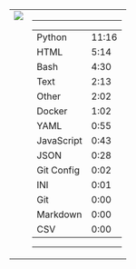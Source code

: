 
<table><tr>
<td valign="top">
  <img src="https://wakatime.com/share/@Aperture/0cd21d5d-ac4f-458d-9c71-d06f479c1297.png" />
</td>

<td valign="top">
  <hr>
  <table>
    <tr><td>Python</td><td>11:16</td></tr><tr><td>HTML</td><td>5:14</td></tr><tr><td>Bash</td><td>4:30</td></tr><tr><td>Text</td><td>2:13</td></tr><tr><td>Other</td><td>2:02</td></tr><tr><td>Docker</td><td>1:02</td></tr><tr><td>YAML</td><td>0:55</td></tr><tr><td>JavaScript</td><td>0:43</td></tr><tr><td>JSON</td><td>0:28</td></tr><tr><td>Git Config</td><td>0:02</td></tr><tr><td>INI</td><td>0:01</td></tr><tr><td>Git</td><td>0:00</td></tr><tr><td>Markdown</td><td>0:00</td></tr><tr><td>CSV</td><td>0:00</td></tr>
  </table>
  <hr>
</td>
</tr></table>

